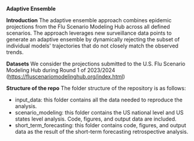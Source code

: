 **Adaptive Ensemble**

**Introduction**
The adaptive ensemble approach combines epidemic projections from the Flu Scenario Modeling Hub across all defined scenarios. The approach leverages new surveillance data points to generate an adaptive ensemble by dynamically rejecting the subset of individual models' trajectories that do not closely match the observed trends.

**Datasets**
We consider the projections submitted to the U.S. Flu Scenario Modeling Hub during Round 1 of 2023/2024 (https://fluscenariomodelinghub.org/index.html)

**Structure of the repo**
The folder structure of the repository is as follows:
- input_data: this folder contains all the data needed to reproduce the analysis.
- scenario_modeling: this folder contains the US national level and US states level analysis. Code, figures, and output data are included.
- short_term_forecasting: this folder contains code, figures, and output data as the result of the short-term forecasting retrospective analysis. 
